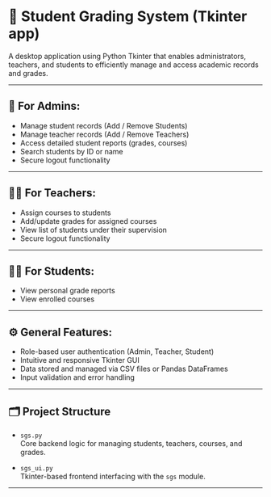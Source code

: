 # 📕 Student Grading System (Tkinter app)

A desktop application using Python Tkinter that enables administrators, teachers, and students to efficiently manage and access academic records and grades.

---

## 🔐 For Admins:
- Manage student records (Add / Remove Students)  
- Manage teacher records (Add / Remove Teachers)  
- Access detailed student reports (grades, courses)  
- Search students by ID or name  
- Secure logout functionality  

---

## 👨‍🏫 For Teachers:
- Assign courses to students  
- Add/update grades for assigned courses  
- View list of students under their supervision  
- Secure logout functionality  

---

## 👨‍🎓 For Students:
- View personal grade reports  
- View enrolled courses  

---

## ⚙️ General Features:
- Role-based user authentication (Admin, Teacher, Student)  
- Intuitive and responsive Tkinter GUI  
- Data stored and managed via CSV files or Pandas DataFrames  
- Input validation and error handling  

---

## 🗂️ Project Structure

- `sgs.py`  
  Core backend logic for managing students, teachers, courses, and grades.

- `sgs_ui.py`  
  Tkinter-based frontend interfacing with the `sgs` module.

---
